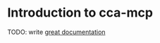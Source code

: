 # Introduction to cca-mcp

TODO: write [great documentation](http://jacobian.org/writing/what-to-write/)
